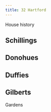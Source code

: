 ```yaml
---
title: 32 Hartford
---
```



House history

## Schillings

## Donohues

## Duffies

## Gilberts


Gardens
